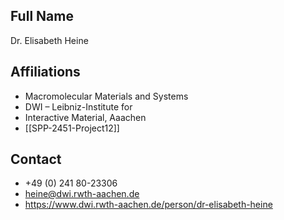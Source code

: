 ## Full Name
Dr. Elisabeth Heine

## Affiliations
- Macromolecular Materials and Systems
- DWI – Leibniz-Institute for
- Interactive Material, Aaachen
- [[SPP-2451-Project12]]
## Contact
- +49 (0) 241 80-23306
- heine@dwi.rwth-aachen.de
- https://www.dwi.rwth-aachen.de/person/dr-elisabeth-heine

